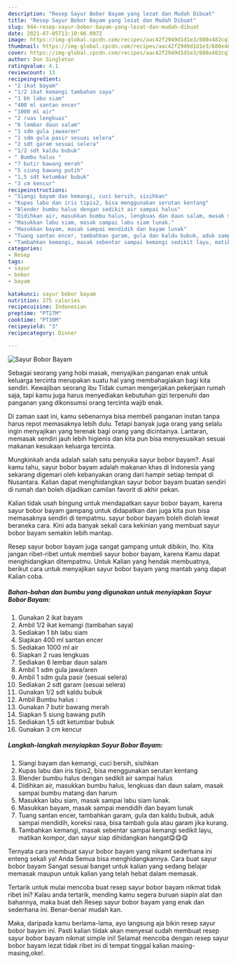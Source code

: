 ```yaml
---
description: "Resep Sayur Bobor Bayam yang lezat dan Mudah Dibuat"
title: "Resep Sayur Bobor Bayam yang lezat dan Mudah Dibuat"
slug: 944-resep-sayur-bobor-bayam-yang-lezat-dan-mudah-dibuat
date: 2021-07-05T13:10:06.097Z
image: https://img-global.cpcdn.com/recipes/aac42f2949d1d1e3/680x482cq70/sayur-bobor-bayam-foto-resep-utama.jpg
thumbnail: https://img-global.cpcdn.com/recipes/aac42f2949d1d1e3/680x482cq70/sayur-bobor-bayam-foto-resep-utama.jpg
cover: https://img-global.cpcdn.com/recipes/aac42f2949d1d1e3/680x482cq70/sayur-bobor-bayam-foto-resep-utama.jpg
author: Don Singleton
ratingvalue: 4.1
reviewcount: 13
recipeingredient:
- "2 ikat bayam"
- "1/2 ikat kemangi tambahan saya"
- "1 bh labu siam"
- "400 ml santan encer"
- "1000 ml air"
- "2 ruas lengkuas"
- "6 lembar daun salam"
- "1 sdm gula jawaaren"
- "1 sdm gula pasir sesuai selera"
- "2 sdt garam sesuai selera"
- "1/2 sdt kaldu bubuk"
- " Bumbu halus "
- "7 butir bawang merah"
- "5 siung bawang putih"
- "1,5 sdt ketumbar bubuk"
- "3 cm kencur"
recipeinstructions:
- "Siangi bayam dan kemangi, cuci bersih, sisihkan"
- "Kupas labu dan iris tipis2, bisa menggunakan serutan kentang"
- "Blender bumbu halus dengan sedikit air sampai halus"
- "Didihkan air, masukkan bumbu halus, lengkuas dan daun salam, masak sampai bumbu matang dan harum"
- "Masukkan labu siam, masak sampai labu siam lunak."
- "Masukkan bayam, masak sampai mendidih dan bayam lunak"
- "Tuang santan encer, tambahkan garam, gula dan kaldu bubuk, aduk sampai mendidih, koreksi rasa, bisa tambah gula atau garam jika kurang."
- "Tambahkan kemangi, masak sebentar sampai kemangi sedikit layu, matikan kompor, dan sayur siap dihidangkan hangat😋😋😋"
categories:
- Resep
tags:
- sayur
- bobor
- bayam

katakunci: sayur bobor bayam 
nutrition: 275 calories
recipecuisine: Indonesian
preptime: "PT27M"
cooktime: "PT30M"
recipeyield: "3"
recipecategory: Dinner

---
```



![Sayur Bobor Bayam](https://img-global.cpcdn.com/recipes/aac42f2949d1d1e3/680x482cq70/sayur-bobor-bayam-foto-resep-utama.jpg)

Sebagai seorang yang hobi masak, menyajikan panganan enak untuk keluarga tercinta merupakan suatu hal yang membahagiakan bagi kita sendiri. Kewajiban seorang ibu Tidak cuman mengerjakan pekerjaan rumah saja, tapi kamu juga harus menyediakan kebutuhan gizi terpenuhi dan panganan yang dikonsumsi orang tercinta wajib enak.

Di zaman  saat ini, kamu sebenarnya bisa membeli panganan instan tanpa harus repot memasaknya lebih dulu. Tetapi banyak juga orang yang selalu ingin menyajikan yang terenak bagi orang yang dicintainya. Lantaran, memasak sendiri jauh lebih higienis dan kita pun bisa menyesuaikan sesuai makanan kesukaan keluarga tercinta. 



Mungkinkah anda adalah salah satu penyuka sayur bobor bayam?. Asal kamu tahu, sayur bobor bayam adalah makanan khas di Indonesia yang sekarang digemari oleh kebanyakan orang dari hampir setiap tempat di Nusantara. Kalian dapat menghidangkan sayur bobor bayam buatan sendiri di rumah dan boleh dijadikan camilan favorit di akhir pekan.

Kalian tidak usah bingung untuk mendapatkan sayur bobor bayam, karena sayur bobor bayam gampang untuk didapatkan dan juga kita pun bisa memasaknya sendiri di tempatmu. sayur bobor bayam boleh diolah lewat beraneka cara. Kini ada banyak sekali cara kekinian yang membuat sayur bobor bayam semakin lebih mantap.

Resep sayur bobor bayam juga sangat gampang untuk dibikin, lho. Kita jangan ribet-ribet untuk membeli sayur bobor bayam, karena Kamu dapat menghidangkan ditempatmu. Untuk Kalian yang hendak membuatnya, berikut cara untuk menyajikan sayur bobor bayam yang mantab yang dapat Kalian coba.

<!--inarticleads1-->

##### Bahan-bahan dan bumbu yang digunakan untuk menyiapkan Sayur Bobor Bayam:

1. Gunakan 2 ikat bayam
1. Ambil 1/2 ikat kemangi (tambahan saya)
1. Sediakan 1 bh labu siam
1. Siapkan 400 ml santan encer
1. Sediakan 1000 ml air
1. Siapkan 2 ruas lengkuas
1. Sediakan 6 lembar daun salam
1. Ambil 1 sdm gula jawa/aren
1. Ambil 1 sdm gula pasir (sesuai selera)
1. Sediakan 2 sdt garam (sesuai selera)
1. Gunakan 1/2 sdt kaldu bubuk
1. Ambil  Bumbu halus :
1. Gunakan 7 butir bawang merah
1. Siapkan 5 siung bawang putih
1. Sediakan 1,5 sdt ketumbar bubuk
1. Gunakan 3 cm kencur




<!--inarticleads2-->

##### Langkah-langkah menyiapkan Sayur Bobor Bayam:

1. Siangi bayam dan kemangi, cuci bersih, sisihkan
1. Kupas labu dan iris tipis2, bisa menggunakan serutan kentang
1. Blender bumbu halus dengan sedikit air sampai halus
1. Didihkan air, masukkan bumbu halus, lengkuas dan daun salam, masak sampai bumbu matang dan harum
1. Masukkan labu siam, masak sampai labu siam lunak.
1. Masukkan bayam, masak sampai mendidih dan bayam lunak
1. Tuang santan encer, tambahkan garam, gula dan kaldu bubuk, aduk sampai mendidih, koreksi rasa, bisa tambah gula atau garam jika kurang.
1. Tambahkan kemangi, masak sebentar sampai kemangi sedikit layu, matikan kompor, dan sayur siap dihidangkan hangat😋😋😋




Ternyata cara membuat sayur bobor bayam yang nikamt sederhana ini enteng sekali ya! Anda Semua bisa menghidangkannya. Cara buat sayur bobor bayam Sangat sesuai banget untuk kalian yang sedang belajar memasak maupun untuk kalian yang telah hebat dalam memasak.

Tertarik untuk mulai mencoba buat resep sayur bobor bayam nikmat tidak ribet ini? Kalau anda tertarik, mending kamu segera buruan siapin alat dan bahannya, maka buat deh Resep sayur bobor bayam yang enak dan sederhana ini. Benar-benar mudah kan. 

Maka, daripada kamu berlama-lama, ayo langsung aja bikin resep sayur bobor bayam ini. Pasti kalian tiidak akan menyesal sudah membuat resep sayur bobor bayam nikmat simple ini! Selamat mencoba dengan resep sayur bobor bayam lezat tidak ribet ini di tempat tinggal kalian masing-masing,oke!.


